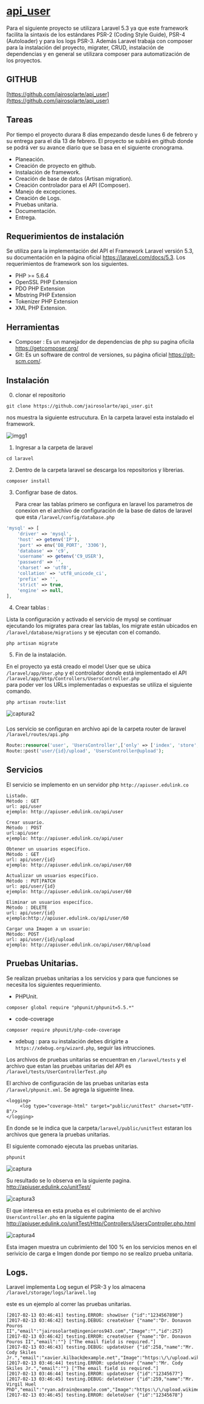 
# [api_user](https://github.com/jairosolarte/api_user)

Para el siguiente proyecto se utilizara Laravel 5.3 ya que este framework facilita la sintaxis de los estándares PSR-2 (Coding Style Guide), PSR-4 (Autoloader) y para los logs PSR-3. Además Laravel trabaja con composer para la instalación del proyecto, migrater, CRUD, instalación de dependencias y en general se utilizara  composer para automatización de los proyectos. 


## GITHUB
[https://github.com/jairosolarte/api_user](https://github.com/jairosolarte/api_user)

## Tareas

Por tiempo el proyecto durara 8 días empezando desde lunes 6 de febrero y su entrega para el día 13 de febrero. El proyecto se subirá en github donde se podrá ver su avance diario que se basa en el siguiente cronograma. 

* Planeación.
* Creación de proyecto en github. 
* Instalación de framework. 
* Creación de base de datos (Artisan migration). 
* Creación controlador para el API (Composer). 
* Manejo de excepciones. 
* Creación de Logs. 
* Pruebas unitaria.
* Documentación. 
* Entrega. 

## Requerimientos  de instalación

Se utiliza para la implementación del API el Framework Laravel versión 5.3,  su documentación en la página oficial  https://laravel.com/docs/5.3.  Los requerimientos de framework son los siguientes.

* PHP >= 5.6.4
* OpenSSL PHP Extension
* PDO PHP Extension
* Mbstring PHP Extension
* Tokenizer PHP Extension
* XML PHP Extension.


## Herramientas 

* Composer : Es un manejador de dependencias de php su pagina oficila https://getcomposer.org/
* Git: Es un software de control de versiones, su página oficial https://git-scm.com/.


## Instalación

0. clonar el repositorio 
```
git clone https://github.com/jairosolarte/api_user.git
```
nos muestra la siguiente estrucutura. En la carpeta laravel esta instalado el framework.

![imgg1](https://cloud.githubusercontent.com/assets/6656250/22868892/c0c6c836-f168-11e6-8153-dd3b76d8678c.JPG)

1. Ingresar a la carpeta de laravel
```
cd laravel
```
2. Dentro de la carpeta laravel se descarga los repositorios y librerias.
```
composer install
``` 
3. Configrar base de datos. 

    Para crear las tablas primero se configura en laravel los parametros de conexion  en el archivo de configuración de la base de datos de laravel que esta `/laravel/config/database.php`

```php
'mysql' => [
    'driver' => 'mysql',
    'host' => getenv('IP'),
    'port' => env('DB_PORT', '3306'),
    'database' => 'c9',
    'username' => getenv('C9_USER'),
    'password' => '',
    'charset' => 'utf8',
    'collation' => 'utf8_unicode_ci',
    'prefix' => '',
    'strict' => true,
    'engine' => null,
],
```
4. Crear tablas : 

Lista la configuración y activado el servicio de mysql se continuar ejecutando los migrates para crear las tablas, los migrate están ubicados en `/laravel/database/migrations` y se ejecutan  con el comando.

```
php artisan migrate
``` 


5. Fin de la instalación. 

En el proyecto ya está creado el model User  que se ubica `/laravel/app/User.php` y el controlador donde está implementado el API `/laravel/app/Http/Controllers/UsersController.php`  
para poder ver los URLs implementadas o expuestas se utiliza el siguiente comando.

```
php artisan route:list
``` 
![captura2](https://cloud.githubusercontent.com/assets/6656250/22869416/dcd99b9e-f16c-11e6-8b67-7389d500f028.JPG)

### 

Los servicio se configuran en archivo api de la carpeta router de laravel `/laravel/routes/api.php` 
```php
Route::resource('user', 'UsersController',['only' => ['index', 'store', 'update', 'destroy', 'show']]);
Route::post('user/{id}/upload', 'UsersController@upload');
``` 
## Servicios

El servicio se implemento en un servidor php `http://apiuser.edulink.co`
```
Listado.
Método : GET
url: api/user
ejemplo: http://apiuser.edulink.co/api/user

Crear usuario.
Método : POST
url:api/user
ejemplo: http://apiuser.edulink.co/api/user

Obtener un usuarios específico.
Método : GET
url: api/user/{id} 
ejemplo: http://apiuser.edulink.co/api/user/60 

Actualizar un usuarios específico.
Método : PUT|PATCH
url: api/user/{id}  
ejemplo: http://apiuser.edulink.co/api/user/60  

Eliminar un usuarios específico.
Método : DELETE
url: api/user/{id} 
ejemplo:http://apiuser.edulink.co/api/user/60 
	
Cargar una Imagen a un usuario: 
Método: POST
url: api/user/{id}/upload
ejemplo: http://apiuser.edulink.co/api/user/60/upload 
``` 
## Pruebas Unitarias. 

Se realizan pruebas unitarias a los servicios y para que funciones se necesita los siguientes requerimiento.

* PHPUnit.
```
composer global require "phpunit/phpunit=5.5.*"
```
* code-coverage 
```
composer require phpunit/php-code-coverage 
```
* xdebug : para su instalación debes dirigirte a `https://xdebug.org/wizard.php`, seguir las intrucciones. 

Los archivos de pruebas unitarias se encuentran en `/laravel/tests` y el archivo que estan las pruebas unitarias del API  es `/laravel/tests/UserControllerTest.php`

El archivo de configuración de las pruebas unitarias esta `/laravel/phpunit.xml`. Se agrega la sigueinte linea.

```
<logging>
     <log type="coverage-html" target="public/unitTest" charset="UTF-8"/>
</logging>
```
En donde se le indica que la carpeta`/laravel/public/unitTest` estaran los archivos que genera la pruebas unitarias.

El siguiente comonado ejecuta las pruebas unitarias. 

```
phpunit
```

![captura](https://cloud.githubusercontent.com/assets/6656250/22870444/5bc4ed70-f175-11e6-81c2-7f88dbca5213.JPG)

Su resultado se lo observa en la siguiente pagina. http://apiuser.edulink.co/unitTest/

![captura3](https://cloud.githubusercontent.com/assets/6656250/22870521/f6bf71d8-f175-11e6-92aa-657603c9817d.JPG)

El que interesa en esta prueba es el cubrimiento de el archivo `UsersController.pho` en la siguiente pagina http://apiuser.edulink.co/unitTest/Http/Controllers/UsersController.php.html

![captura4](https://cloud.githubusercontent.com/assets/6656250/22870592/8267ad5e-f176-11e6-973c-9bf1811b6700.JPG)

Esta imagen muestra un cubrimiento del 100 % en los servicios menos en el serivicio de carga e Imgen donde por tiempo no se realizo prueba unitaria. 

## Logs. 

Laravel implementa Log segun el PSR-3 y los almacena `/laravel/storage/logs/laravel.log`

este es un ejemplo al correr las pruebas unitarias.
```
[2017-02-13 03:46:41] testing.ERROR: showUser {"id":"1234567890"}  
[2017-02-13 03:46:42] testing.DEBUG: createUser {"name":"Dr. Donavon Pouros II","email":"jairosolarte@ingenieros943.com","Image":"","id":257}  
[2017-02-13 03:46:42] testing.ERROR: createUser {"name":"Dr. Donavon Pouros II","email":""} ["The email field is required."]  
[2017-02-13 03:46:43] testing.DEBUG: updateUser {"id":258,"name":"Mr. Cody Skiles Jr.","email":"xavier.kilback@example.net","Image":"https:\/\/upload.wikimedia.org\/wikipedia\/commons\/3\/3d\/LaravelLogo.png"}  
[2017-02-13 03:46:44] testing.ERROR: updateUser {"name":"Mr. Cody Skiles Jr.","email":""} ["The email field is required."]  
[2017-02-13 03:46:44] testing.ERROR: updateUser {"id":"12345677"}  
[2017-02-13 03:46:45] testing.DEBUG: deleteUser {"id":259,"name":"Mr. Virgil Huel PhD","email":"ryan.adrain@example.com","Image":"https:\/\/upload.wikimedia.org\/wikipedia\/commons\/3\/3d\/LaravelLogo.png"}  
[2017-02-13 03:46:45] testing.ERROR: deleteUser {"id":"12345678"} 
```